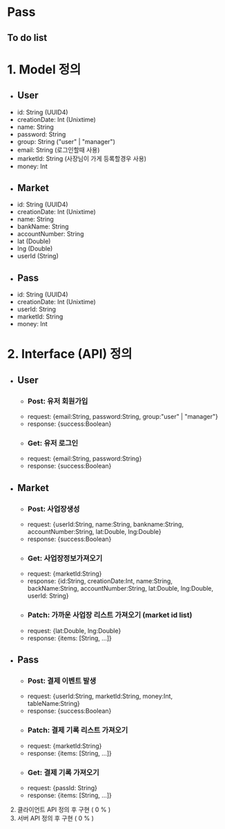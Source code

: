 # Pass
## To do list ##
# 1. Model 정의 #
  * ## User ##
   - id: String (UUID4)
   - creationDate: Int (Unixtime)
   - name: String 
   - password: String
   - group: String ("user" | "manager")
   - email: String (로그인할때 사용)
   - marketId: String (사장님이 가게 등록할경우 사용)
   - money: Int
  * ## Market ##
   - id: String (UUID4)
   - creationDate: Int (Unixtime)
   - name: String
   - bankName: String
   - accountNumber: String
   - lat (Double)
   - lng (Double)
   - userId (String)
  * ## Pass ##
   - id: String (UUID4)
   - creationDate: Int (Unixtime)
   - userId: String
   - marketId: String
   - money: Int
  
# 2. Interface (API) 정의 #
  * ## User ##
    - ### Post: 유저 회원가입 ###
     * request: {email:String, password:String, group:"user" | "manager"}
     * response: {success:Boolean}
    - ### Get: 유저 로그인 ###
     + request: {email:String, password:String}
     + response: {success:Boolean}
  * ## Market ##
    - ### Post: 사업장생성 ###
     + request: {userId:String, name:String, bankname:String, accountNumber:String, lat:Double, lng:Double}
     + response: {success:Boolean}
    - ### Get: 사업장정보가져오기 ###
     + request: {marketId:String}
     + response: {id:String, creationDate:Int, name:String, backName:String, accountNumber:String, lat:Double, lng:Double, userId: String}
    - ### Patch: 가까운 사업장 리스트 가져오기 (market id list) ###
     + request: {lat:Double, lng:Double}
     + response: {items: [String, ...]}
  * ## Pass ##
    - ### Post: 결제 이벤트 발생 ###
     + request: {userId:String, marketId:String, money:Int, tableName:String}
     + response: {success:Boolean}
    - ### Patch: 결제 기록 리스트 가져오기 ###
     + request: {marketId:String}
     + response: {items: [String, ...]}
    - ### Get: 결제 기록 가져오기 ###
     + request: {passId: String}
     + response: {items: [String, ...]}
2. 클라이언트 API 정의 후 구현 ( 0 % )
3. 서버 API 정의 후 구현 ( 0 % )
